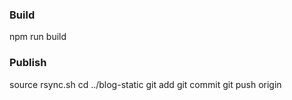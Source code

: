 ### Build

npm run build

### Publish

source rsync.sh
cd ../blog-static
git add
git commit
git push origin
